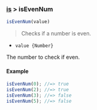 ### [is](../) > isEvenNum

```js
isEvenNum(value)
```

> Checks if a number is even.

- <code>value {Number}</code>

The number to check if even.

#### Example
```js
isEvenNum(0); //=> true
isEvenNum(2); //=> true
isEvenNum(3); //=> false
isEvenNum(5); //=> false
```
